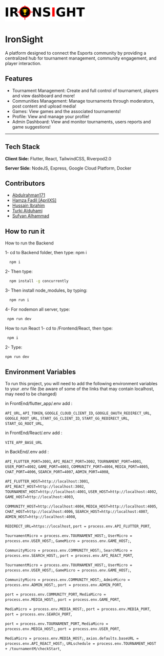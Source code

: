 
![Logo](https://github.com/AlshehriAbdullah1/IronSight_Project/blob/main/IronSight%20Logo.png?raw=true)
# IronSight 

A  platform designed to connect the Esports community by providing a centralized hub for tournament
management, community engagement, and player interaction.



## Features

- Tournament Management: Create and full control of tournament, players and view dashboard and more!
- Communities Management: Manage tournaments through moderators, post content and upload media!
- Games: View games and the associated tournaments!
- Profile: View and manage your profile!
- Admin Dashboard: View and monitor tournaments, users reports and game suggestions!
------------------------------------------------------------------------------------------------
## Tech Stack

**Client Side:** Flutter, React, TailwindCSS, Riverpod2.0

**Server Side:** NodeJS, Express, Google Cloud Platform, Docker


## Contributors 

 - [Abdulrahman171](https://github.com/Abdulrahman171)
 - [ Hamza Fadil [AprilXS]](https://github.com/AprilXS)
 - [ Hussain Ibrahim ](https://github.com/almakrami)
 - [ Turki Alduhami ](https://github.com/oTariko)
 - [  Sufyan Alhammad  ](https://github.com/sofianmh)


## How to run it

How to run the Backend

1- cd to Backend folder, then type: npm i
```bash
  npm i
```

2- Then type:
```bash
  npm install -g concurrently
```
3- Then install node_modules, by typing:
```bash
  npm run i
```
4- For nodemon all server, type: 
```bash
 npm run dev
```


How to run React
1- cd to /Frontend/React, then type:
```bash
 npm i
```
2- Type: 
```bash
npm run dev
```
## Environment Variables

To run this project, you will need to add the following environment variables to your .env file
(be aware of some of the links that may contain localhost, may need to be changed)

in FrontEnd/flutter_app/.env add : 

`API_URL`,
`API_TOKEN`,
`GOOGLE_CLOUD_CLIENT_ID`,
`GOOGLE_OAUTH_REDIRECT_URL`,
`GOOGLE_ROOT_URL`,
`START_GG_CLIENT_ID`,
`START_GG_REDIRECT_URL`,
`START_GG_ROOT_URL`,



in FrontEnd/React/.env add : 

`VITE_APP_BASE_URL`


in BackEnd/.env add : 

`API_FLUTTER_PORT=3001`,
`API_REACT_PORT=3002`,
`TOURNAMENT_PORT=4001`,
`USER_PORT=4002`,
`GAME_PORT=4003`,
`COMMUNITY_PORT=4004`,
`MEDIA_PORT=4005`,
`CHAT_PORT=4006`,
`SEARCH_PORT=4007`,
`ADMIN_PORT=4008`,

`API_FLUTTER_HOST=http://localhost:3001`,
`API_REACT_HOST=http://localhost:3002`,
`TOURNAMENT_HOST=http://localhost:4001`,
`USER_HOST=http://localhost:4002`,
`GAME_HOST=http://localhost:4003`,

`COMMUNITY_HOST=http://localhost:4004`,
`MEDIA_HOST=http://localhost:4005`,
`CHAT_HOST=http://localhost:4006`,
`SEARCH_HOST=http://localhost:4007`,
`ADMIN_HOST=http://localhost:4008`,

`REDIRECT_URL=https://localhost`,
`port = process.env.API_FLUTTER_PORT`,

`TournamentMicro = process.env.TOURNAMENT_HOST;`,
`UserMicro = process.env.USER_HOST;`,
`GameMicro = process.env.GAME_HOST;`,

`CommunityMicro = process.env.COMMUNITY_HOST;`,
`SearchMicro = process.env.SEARCH_HOST;`,
`port = process.env.API_REACT_PORT`,

`TournamentMicro = process.env.TOURNAMENT_HOST;`,
`UserMicro = process.env.USER_HOST;`,
`GameMicro = process.env.GAME_HOST;`,

`CommunityMicro = process.env.COMMUNITY_HOST;`,
`AdminMicro = process.env.ADMIN_HOST;`,
`port = process.env.ADMIN_PORT`,

`port = process.env.COMMUNITY_PORT`,
`MediaMicro = process.env.MEDIA_HOST;`,
`port = process.env.GAME_PORT`,

`MediaMicro = process.env.MEDIA_HOST;`,
`port = process.env.MEDIA_PORT`,
`port = process.env.SEARCH_PORT`,

`port = process.env.TOURNAMENT_PORT`,
`MediaMicro = process.env.MEDIA_HOST;`,
`port = process.env.USER_PORT`,

`MediaMicro = process.env.MEDIA_HOST;`,
`axios.defaults.baseURL = process.env.API_REACT_HOST;`,
`URLschedule = process.env.TOURNAMENT_HOST + /tournamentM/checkStart`,
